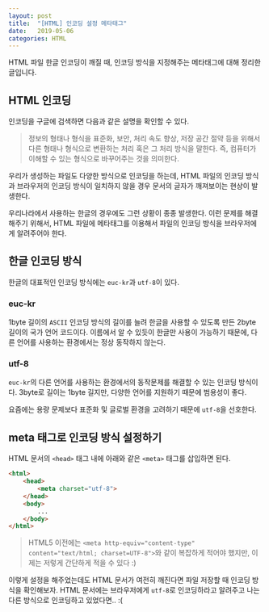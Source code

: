 ```yaml
---
layout: post
title:  "[HTML] 인코딩 설정 메타태그"
date:   2019-05-06
categories: HTML
---
```


HTML 파일 한글 인코딩이 깨질 때, 인코딩 방식을 지정해주는 메타태그에 대해 정리한 글입니다.

## HTML 인코딩
인코딩을 구글에 검색하면 다음과 같은 설명을 확인할 수 있다.

> 정보의 형태나 형식을 표준화, 보안, 처리 속도 향상, 저장 공간 절약 등을 위해서 다른 형태나 형식으로 변환하는 처리 혹은 그 처리 방식을 말한다. 즉, 컴퓨터가 이해할 수 있는 형식으로 바꾸어주는 것을 의미한다.

우리가 생성하는 파일도 다양한 방식으로 인코딩을 하는데, HTML 파일의 인코딩 방식과 브라우저의 인코딩 방식이 일치하지 않을 경우 문서의 글자가 깨져보이는 현상이 발생한다. 

우리나라에서 사용하는 한글의 경우에도 그런 상황이 종종 발생한다. 이런 문제를 해결해주기 위해서, HTML 파일에 메타태그를 이용해서 파일의 인코딩 방식을 브라우저에게 알려주어야 한다.

## 한글 인코딩 방식

한글의 대표적인 인코딩 방식에는 `euc-kr`과 `utf-8`이 있다.

### euc-kr
1byte 길이의 `ASCII` 인코딩 방식의 길이를 늘려 한글을 사용할 수 있도록 만든 2byte 길이의 국가 언어 코드이다. 이름에서 알 수 있듯이 한글만 사용이 가능하기 때문에, 다른 언어를 사용하는 환경에서는 정상 동작하지 않는다.

### utf-8
`euc-kr`의 다른 언어를 사용하는 환경에서의 동작문제를 해결할 수 있는 인코딩 방식이다. 3byte로 길이는 1byte 길지만, 다양한 언어를 지원하기 때문에 범용성이 좋다.

요즘에는 용량 문제보다 표준화 및 글로벌 환경을 고려하기 때문에 `utf-8`을 선호한다.

## meta 태그로 인코딩 방식 설정하기
HTML 문서의 `<head>` 태그 내에 아래와 같은 `<meta>` 태그를 삽입하면 된다.

```html
<html>
    <head>
        <meta charset="utf-8">    
    </head>
    <body>
        ...
    </body>
</html>
```

> HTML5 이전에는 `<meta http-equiv="content-type" content="text/html; charset=UTF-8">`와 같이 복잡하게 적어야 했지만, 이제는 저렇게 간단하게 적을 수 있다 :)

이렇게 설정을 해주었는데도 HTML 문서가 여전히 깨진다면 파일 저장할 때 인코딩 방식을 확인해보자. HTML 문서에는 브라우저에게 `utf-8`로 인코딩하라고 알려주고 나는 다른 방식으로 인코딩하고 있었다면.. :(